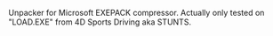 Unpacker for Microsoft EXEPACK compressor.
Actually only tested on "LOAD.EXE" from 4D Sports Driving aka STUNTS.

